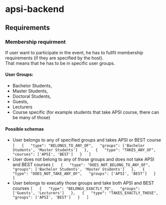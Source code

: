 # apsi-backend

## Requirements

### Membership requirment
If user want to participate in the event, he has to fullfil membership requirements (if they are specified by the host).  
That means that he has to be in specific user groups.

#### User Groups:
* Bachelor Students,
* Master Students,
* Doctoral Students,
* Guests,
* Lecturers
* Course specific (for example students that take APSI course, there can be many of those)


#### Possible schemas
* User belongs to any of specified groups and takes APSI or BEST course
``
[  
  {  
    "type": "BELONGS_TO_ANY_OF",  
    "groups": ['Bachelor Students', 'Master Students']  
  },  
  {  
    "type": "TAKES_ANY_OF",  
    "courses": ['APSI', 'BEST']  
  }  
]  
``
* User does not belong to any of those groups and does not take APSI and BEST courses
``
[  
  {  
    "type": "DOES_NOT_BELONG_TO_ANY_OF",  
    "groups": ['Bachelor Students', 'Master Students']  
  },  
  {  
    "type": "DOES_NOT_TAKE_ANY_OF",  
    "groups": ['APSI', 'BEST']  
  }  
]  
``
* User belongs to execatly those groups and take both APSI and BEST courses
``
[  
  {  
    "type": "BELONGS_EXACTLY_TO",  
    "groups": ['Guests', 'Lecturers']  
  },  
  {  
    "type": "TAKES_EXACTLY_THOSE",  
    "groups": ['APSI', 'BEST']  
  }  
]  
``
